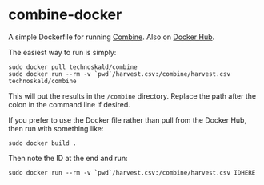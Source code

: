 # combine-docker

A simple Dockerfile for running [Combine](https://github.com/mlsecproject/combine). Also on [Docker Hub](https://registry.hub.docker.com/u/technoskald/combine/).

The easiest way to run is simply:

```
sudo docker pull technoskald/combine
sudo docker run --rm -v `pwd`/harvest.csv:/combine/harvest.csv technoskald/combine 
```

This will put the results in the `/combine` directory. Replace the path after the colon in the command line if desired.

If you prefer to use the Docker file rather than pull from the Docker Hub, then run with something like:
```
sudo docker build .
```
Then note the ID at the end and run:
```
sudo docker run --rm -v `pwd`/harvest.csv:/combine/harvest.csv IDHERE
```
